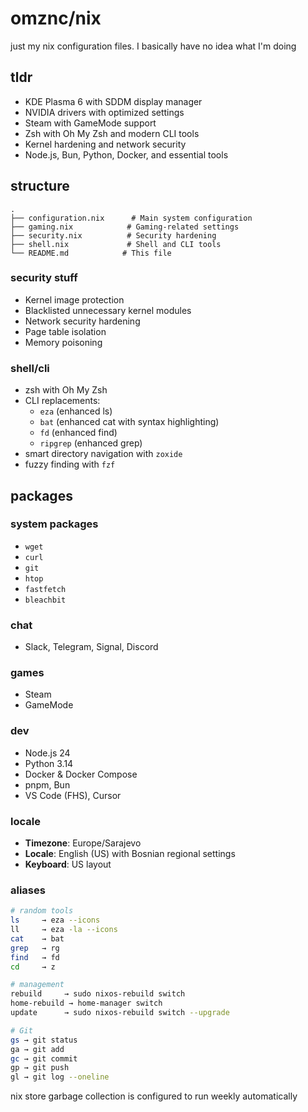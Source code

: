 # omznc/nix

just my nix configuration files. I basically have no idea what I'm doing

## tldr
- KDE Plasma 6 with SDDM display manager
- NVIDIA drivers with optimized settings
- Steam with GameMode support
- Zsh with Oh My Zsh and modern CLI tools
- Kernel hardening and network security
- Node.js, Bun, Python, Docker, and essential tools

## structure

```
.
├── configuration.nix      # Main system configuration
├── gaming.nix            # Gaming-related settings
├── security.nix          # Security hardening
├── shell.nix             # Shell and CLI tools
└── README.md            # This file
```

### security stuff
- Kernel image protection
- Blacklisted unnecessary kernel modules
- Network security hardening
- Page table isolation
- Memory poisoning

### shell/cli
- zsh with Oh My Zsh
- CLI replacements:
  - `eza` (enhanced ls)
  - `bat` (enhanced cat with syntax highlighting)
  - `fd` (enhanced find)
  - `ripgrep` (enhanced grep)
- smart directory navigation with `zoxide`
- fuzzy finding with `fzf`

## packages

### system packages
- `wget`
- `curl` 
- `git`
- `htop`
- `fastfetch` 
- `bleachbit`

### chat
- Slack, Telegram, Signal, Discord

### games
- Steam
- GameMode

### dev
- Node.js 24
- Python 3.14
- Docker & Docker Compose
- pnpm, Bun
- VS Code (FHS), Cursor

### locale
- **Timezone**: Europe/Sarajevo
- **Locale**: English (US) with Bosnian regional settings
- **Keyboard**: US layout


### aliases

```bash
# random tools
ls     → eza --icons
ll     → eza -la --icons
cat    → bat
grep   → rg
find   → fd
cd     → z

# management
rebuild     → sudo nixos-rebuild switch
home-rebuild → home-manager switch
update      → sudo nixos-rebuild switch --upgrade

# Git 
gs → git status
ga → git add
gc → git commit
gp → git push
gl → git log --oneline
```


nix store garbage collection is configured to run weekly automatically